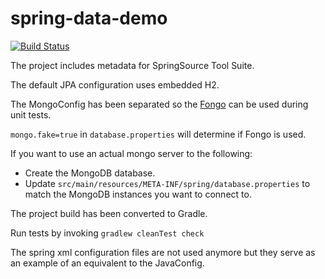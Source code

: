 spring-data-demo
================

[![Build Status](https://travis-ci.org/corneil/spring-data-demo.png?branch=master)](https://travis-ci.org/corneil/spring-data-demo)

The project includes metadata for SpringSource Tool Suite.

The default JPA configuration uses embedded H2.

The MongoConfig has been separated so the [Fongo](https://github.com/fakemongo) can be used during unit tests.

`mongo.fake=true` in `database.properties` will determine if Fongo is used.

If you want to use an actual mongo server to the following:

  * Create the MongoDB database.
  * Update `src/main/resources/META-INF/spring/database.properties` to match the MongoDB instances you want to connect to.


The project build has been converted to Gradle.

Run tests by invoking `gradlew cleanTest check`

The spring xml configuration files are not used anymore but they serve as an example of an equivalent to the JavaConfig.